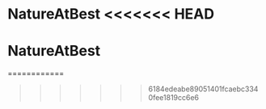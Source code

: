 NatureAtBest
<<<<<<< HEAD
============

NatureAtBest
=======
============
>>>>>>> 6184edeabe89051401fcaebc3340fee1819cc6e6
